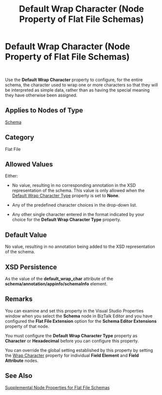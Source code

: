 ﻿---
title: Default Wrap Character (Node Property of Flat File Schemas)
TOCTitle: Default Wrap Character (Node Property of Flat File Schemas)
ms:assetid: 27d1b870-fda7-43cc-941f-5122f5a4e5f4
ms:mtpsurl: https://msdn.microsoft.com/library/Aa559288(v=BTS.80)
ms:contentKeyID: 51526867
ms.date: 08/30/2017
mtps_version: v=BTS.80
---

# Default Wrap Character (Node Property of Flat File Schemas)

 

Use the **Default Wrap Character** property to configure, for the entire schema, the character used to wrap one or more characters so that they will be interpreted as simple data, rather than as having the special meaning they have otherwise been assigned.

## Applies to Nodes of Type

[Schema](schema-node-properties.md)

## Category

Flat File

## Allowed Values

Either:

  - No value, resulting in no corresponding annotation in the XSD representation of the schema. This value is only allowed when the [Default Wrap Character Type](default-wrap-character-type-node-property-of-flat-file-schemas.md) property is set to **None**.

  - Any of the predefined character choices in the drop-down list.

  - Any other single character entered in the format indicated by your choice for the **Default Wrap Character Type** property.

## Default Value

No value, resulting in no annotation being added to the XSD representation of the schema.

## XSD Persistence

As the value of the **default\_wrap\_char** attribute of the **schema/annotation/appinfo/schemaInfo** element.

## Remarks

You can examine and set this property in the Visual Studio Properties window when you select the **Schema** node in BizTalk Editor and you have configured the **Flat File Extension** option for the **Schema Editor Extensions** property of that node.

You must configure the **Default Wrap Character Type** property as **Character** or **Hexadecimal** before you can configure this property.

You can override the global setting established by this property by setting the [Wrap Character](wrap-character-node-property-of-flat-file-schemas.md) property for individual **Field Element** and **Field Attribute** nodes.

## See Also

[Supplemental Node Properties for Flat File Schemas](supplemental-node-properties-for-flat-file-schemas.md)

